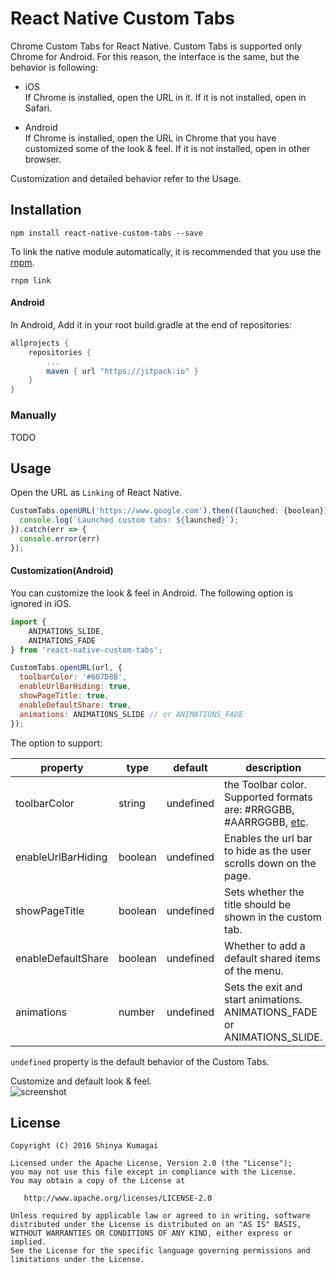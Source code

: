 # React Native Custom Tabs
Chrome Custom Tabs for React Native. Custom Tabs is supported only Chrome for Android. For this reason, the interface is the same, but the behavior is following:

* iOS  
    If Chrome is installed, open the URL in it. If it is not installed, open in Safari.

* Android  
    If Chrome is installed, open the URL in Chrome that you have customized some of the look & feel. If it is not installed, open in other browser.

Customization and detailed behavior refer to the Usage.

## Installation

```
npm install react-native-custom-tabs --save
```

To link the native module automatically, it is recommended that you use the [rnpm](https://github.com/rnpm/rnpm).

```
rnpm link
```

#### Android

In Android, Add it in your root build.gradle at the end of repositories:

```groovy
allprojects {
    repositories {
        ...
        maven { url "https://jitpack.io" }
    }
}
```

### Manually

TODO

## Usage

Open the URL as `Linking` of React Native.

```javascript
CustomTabs.openURL('https://www.google.com').then((launched: {boolean}) => {
  console.log(`Launched custom tabs: ${launched}`);
}).catch(err => {
  console.error(err)
});
```

#### Customization(Android)

You can customize the look & feel in Android. The following option is ignored in iOS.

```javascript
import {
    ANIMATIONS_SLIDE,
    ANIMATIONS_FADE
} from 'react-native-custom-tabs';

CustomTabs.openURL(url, {
  toolbarColor: '#607D8B',
  enableUrlBarHiding: true,
  showPageTitle: true,
  enableDefaultShare: true,
  animations: ANIMATIONS_SLIDE // or ANIMATIONS_FADE
});
```

The option to support:

|property|type|default|description|
|--------|----|-------|-----------|
|toolbarColor|string|undefined|the Toolbar color. Supported formats are: #RRGGBB, #AARRGGBB, [etc](http://d.android.com/reference/android/graphics/Color.html#parseColor(java.lang.String)). |
|enableUrlBarHiding|boolean|undefined|Enables the url bar to hide as the user scrolls down on the page.|
|showPageTitle|boolean|undefined|Sets whether the title should be shown in the custom tab.|
|enableDefaultShare|boolean|undefined|Whether to add a default shared items of the menu.|
|animations|number|undefined|Sets the exit and start animations. ANIMATIONS_FADE or ANIMATIONS_SLIDE.|

`undefined` property is the default behavior of the Custom Tabs.

Customize and default look & feel.  
![screenshot](http://i.imgur.com/0qE2E7a.gif)

## License

    Copyright (C) 2016 Shinya Kumagai

    Licensed under the Apache License, Version 2.0 (the "License");
    you may not use this file except in compliance with the License.
    You may obtain a copy of the License at

       http://www.apache.org/licenses/LICENSE-2.0

    Unless required by applicable law or agreed to in writing, software
    distributed under the License is distributed on an "AS IS" BASIS,
    WITHOUT WARRANTIES OR CONDITIONS OF ANY KIND, either express or implied.
    See the License for the specific language governing permissions and
    limitations under the License.
